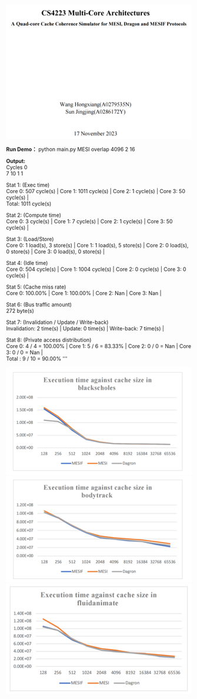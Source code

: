 ![title](https://github.com/XavierWangHX/Cache-Coherence-Simulator/blob/main/img/title.png) 

**Run Demo：**
python main.py MESI overlap 4096 2 16

**Output:**  
Cycles 0  
7 10 1 1

Stat 1: (Exec time)  
Core 0: 507 cycle(s) | Core 1: 1011 cycle(s) | Core 2: 1 cycle(s) | Core 3: 50 cycle(s) |  
Total: 1011 cycle(s)

Stat 2: (Compute time)  
Core 0: 3 cycle(s) | Core 1: 7 cycle(s) | Core 2: 1 cycle(s) | Core 3: 50 cycle(s) |

Stat 3: (Load/Store)  
Core 0: 1 load(s), 3 store(s) | Core 1: 1 load(s), 5 store(s) | Core 2: 0 load(s), 0 store(s) | Core 3: 0 load(s), 0 store(s) |

Stat 4: (Idle time)  
Core 0: 504 cycle(s) | Core 1: 1004 cycle(s) | Core 2: 0 cycle(s) | Core 3: 0 cycle(s) |

Stat 5: (Cache miss rate)  
Core 0: 100.00% | Core 1: 100.00% | Core 2: Nan  | Core 3: Nan  |

Stat 6: (Bus traffic amount)  
272 byte(s)

Stat 7: (Invalidation / Update / Write-back)  
Invalidation: 2 time(s) | Update: 0 time(s) | Write-back: 7 time(s) |

Stat 8: (Private access distribution)  
Core 0: 4 / 4 = 100.00% | Core 1: 5 / 6 = 83.33% | Core 2: 0 / 0 = Nan | Core 3: 0 / 0 = Nan |  
Total : 9 / 10 = 90.00%
'''

![black](https://github.com/XavierWangHX/Cache-Coherence-Simulator/blob/main/img/black.png) 
![body](https://github.com/XavierWangHX/Cache-Coherence-Simulator/blob/main/img/body.png) 
![fluid](https://github.com/XavierWangHX/Cache-Coherence-Simulator/blob/main/img/fluid.png) 
